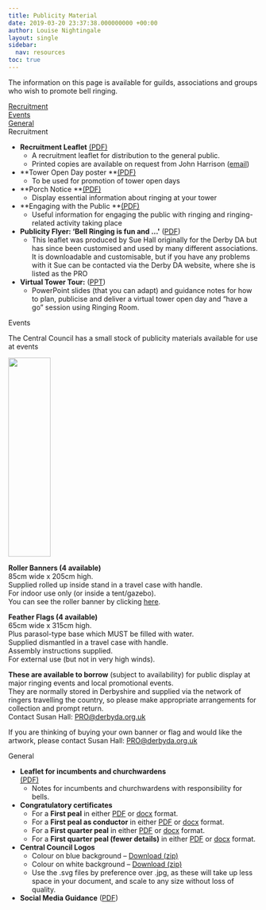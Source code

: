 ```yaml
---
title: Publicity Material
date: 2019-03-20 23:37:38.000000000 +00:00
author: Louise Nightingale
layout: single
sidebar:
  nav: resources
toc: true
---
```

The information on this page is available for guilds, associations and groups who wish to promote bell ringing. 

[Recruitment]()  
[Events]()  
[General]()  
Recruitment

  * **Recruitment Leaflet** [(PDF)](../../wp-content/uploads/2016/03/leaflet.pdf) 
      * A recruitment leaflet for distribution to the general public.
      * Printed copies are available on request from John Harrison ([email](mailto:leaflets@cccbr.tunbury.org))
  * **Tower Open Day poster **<a href="../../wp-content/uploads/2018/03/TowerOpenDay_Poster_Customisable.pdf" target="_blank" rel="noopener">(PDF)</a> 
      * To be used for promotion of tower open days
  * **Porch Notice **[(PDF)](../../wp-content/uploads/2018/03/Tower_Porch_Notice_Customisable.pdf) 
      * Display essential information about ringing at your tower
  * **Engaging with the Public **<a href="../../wp-content/uploads/2018/02/CCCBR_Engaging_with_the_Public_1-1.pdf" target="_blank" rel="noopener">(PDF)</a> 
      * Useful information for engaging the public with ringing and ringing-related activity taking place
  * **Publicity Flyer: &#8216;Bell Ringing is fun and &#8230;&apos;** ([PDF](https://cccbr.org.uk/wp-content/uploads/2020/12/RingingFlyer_CCCBR_Customisable.pdf)) 
      * This leaflet was produced by Sue Hall originally for the Derby DA but has since been customised and used by many different associations. It is downloadable and customisable, but if you have any problems with it Sue can be contacted via the Derby DA website, where she is listed as the PRO
  * **Virtual Tower Tour:** ([PPT](https://cccbr.org.uk/wp-content/uploads/2021/01/A-virtual-tower-bell-tour-presenter-notes.pptx)) 
      * PowerPoint slides (that you can adapt) and guidance notes for how to plan, publicise and deliver a virtual tower open day and &#8220;have a go&#8221; session using Ringing Room.

Events

The Central Council has a small stock of publicity materials available for use at events

<img loading="lazy" style="caret-color: #000000; color: #000000; font-family: -webkit-standard;" src="https://cccbr.org.uk/wp-content/uploads/2018/06/Feather_Flag-217x1024.png" alt="" width="85" height="401" /> 

**Roller Banners (4 available)**  
85cm wide x 205cm high.  
Supplied rolled up inside stand in a travel case with handle.  
For indoor use only (or inside a tent/gazebo).  
You can see the roller banner by clicking [here](https://cccbr.org.uk/wp-content/uploads/2021/05/Banner_Design_Roller_V5_highres.pdf).

**Feather Flags (4 available)**  
65cm wide x 315cm high.  
Plus parasol-type base which MUST be filled with water.  
Supplied dismantled in a travel case with handle.  
Assembly instructions supplied.  
For external use (but not in very high winds).

**These are available to borrow** (subject to availability) for public display at major ringing events and local promotional events.  
They are normally stored in Derbyshire and supplied via the network of ringers travelling the country, so please make appropriate arrangements for collection and prompt return.  
Contact Susan Hall: <PRO@derbyda.org.uk>

If you are thinking of buying your own banner or flag and would like the artwork, please contact Susan Hall: <PRO@derbyda.org.uk>

General

  * **Leaflet for incumbents and churchwardens**  
    <a href="../../wp-content/uploads/2016/05/Bells-in-Your-Care.pdf" target="_blank" rel="noopener noreferrer">(PDF)</a> 
      * Notes for incumbents and churchwardens with responsibility for bells.
  * **Congratulatory certificates** 
      * For a **First peal** in either <a href="../../wp-content/uploads/2016/05/peal.pdf" target="_blank" rel="noopener noreferrer">PDF</a> or <a href="../../wp-content/uploads/2016/05/peal.docx" target="_blank" rel="noopener noreferrer">docx</a> format.
      * For a **First peal as conductor** in either <a href="../../wp-content/uploads/2016/05/conductedpeal.pdf" target="_blank" rel="noopener noreferrer">PDF</a> or <a href="../../wp-content/uploads/2016/05/conductedpeal.docx" target="_blank" rel="noopener noreferrer">docx</a> format.
      * For a **First quarter peal** in either <a href="../../wp-content/uploads/2016/05/quarter.pdf" target="_blank" rel="noopener noreferrer">PDF</a> or <a href="../../wp-content/uploads/2016/05/quarter.docx" target="_blank" rel="noopener noreferrer">docx</a> format.
      * For a **First quarter peal (fewer details)** in either <a href="../../wp-content/uploads/2016/05/quarter-simple.pdf" target="_blank" rel="noopener noreferrer">PDF</a> or <a href="../../wp-content/uploads/2016/05/quarter-simple.docx" target="_blank" rel="noopener noreferrer">docx</a> format.
  * **Central Council Logos** 
      * Colour on blue background – [Download (zip)](../../wp-content/uploads/2017/06/CCCBR_Logo_col_rev.zip)
      * Colour on white background – [Download (zip)](../../wp-content/uploads/2017/06/CCCBR_Logo_col.zip)
      * Use the .svg files by preference over .jpg, as these will take up less space in your document, and scale to any size without loss of quality.
  * **Social Media Guidance** ([PDF](https://cccbr.org.uk/wp-content/uploads/2020/10/200902-Social_Media_Guidance.pdf))
